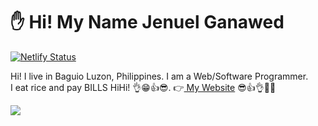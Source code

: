 

# ✋ Hi! My Name Jenuel Ganawed
[![Netlify Status](https://api.netlify.com/api/v1/badges/66774d91-73d9-47cf-933f-e4c2c4ca0158/deploy-status)](https://app.netlify.com/sites/jenuelganawed/deploys)

Hi! I live in Baguio Luzon, Philippines. I am a Web/Software Programmer.   
I eat rice and pay BILLS HiHi! 👌😁👍😎.  👉[ My Website](https://jenuelganawed.ml/#/) 😎👍👌👊✊ 


![](./social.svg)